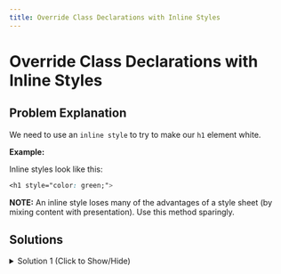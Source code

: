 ```yaml
---
title: Override Class Declarations with Inline Styles
---
```

# Override Class Declarations with Inline Styles

## Problem Explanation
We need to use an ```inline style``` to try to make our ```h1``` element white.

**Example:**

Inline styles look like this:

```css
<h1 style="color: green;">
```

**NOTE:** An inline style loses many of the advantages of a style sheet (by mixing content with presentation). Use this method sparingly.

## Solutions

<details><summary>Solution 1 (Click to Show/Hide)</summary>

In this line:

```css
<h1 id="orange-text" class="pink-text blue-text">Hello World!</h1>
```
In opening tag ```<h1>``` we need to add ```inline style``` to make our ```h1``` element white:

```css
<h1 style="color: white;" id="orange-text" class="pink-text blue-text">Hello World!</h1>
```

</details>